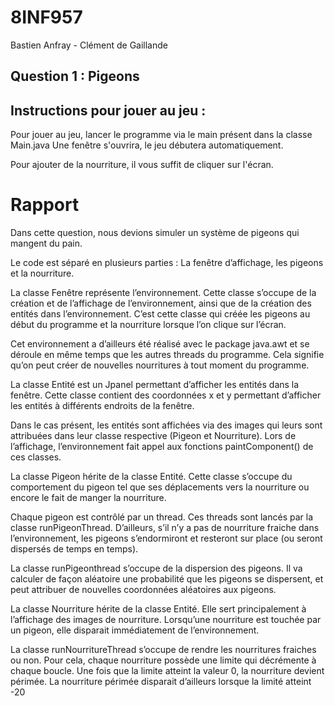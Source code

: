 # 8INF957
Bastien Anfray - Clément de Gaillande

## Question 1 : Pigeons

## Instructions pour jouer au jeu :

Pour jouer au jeu, lancer le programme via le main présent dans la classe Main.java
Une fenêtre s'ouvrira, le jeu débutera automatiquement.

Pour ajouter de la nourriture, il vous suffit de cliquer sur l'écran.

# Rapport

Dans cette question, nous devions simuler un système de pigeons qui mangent du pain.


Le code est séparé en plusieurs parties : La fenêtre d’affichage, les pigeons et la nourriture.


La classe Fenêtre représente l’environnement. Cette classe s’occupe de la création et de 
l’affichage de l’environnement, ainsi que de la création des entités dans l’environnement. 
C’est cette classe qui créée les pigeons au début du programme et la nourriture lorsque l’on 
clique sur l’écran.

Cet environnement a d’ailleurs été réalisé avec le package java.awt et se déroule en même 
temps que les autres threads du programme. Cela signifie qu’on peut créer de nouvelles 
nourritures à tout moment du programme.


La classe Entité est un Jpanel permettant d’afficher les entités dans la fenêtre. Cette classe 
contient des coordonnées x et y permettant d’afficher les entités à différents endroits de la 
fenêtre.

Dans le cas présent, les entités sont affichées via des images qui leurs sont attribuées dans 
leur classe respective (Pigeon et Nourriture). Lors de l’affichage, l’environnement fait appel 
aux fonctions paintComponent() de ces classes.


La classe Pigeon hérite de la classe Entité. Cette classe s’occupe du comportement du pigeon 
tel que ses déplacements vers la nourriture ou encore le fait de manger la nourriture.

Chaque pigeon est contrôlé par un thread. Ces threads sont lancés par la classe
runPigeonThread. D’ailleurs, s’il n’y a pas de nourriture fraiche dans l’environnement, les 
pigeons s’endormiront et resteront sur place (ou seront dispersés de temps en temps).


La classe runPigeonthread s’occupe de la dispersion des pigeons. Il va calculer de façon 
aléatoire une probabilité que les pigeons se dispersent, et peut attribuer de nouvelles 
coordonnées aléatoires aux pigeons.


La classe Nourriture hérite de la classe Entité. Elle sert principalement à l’affichage des 
images de nourriture. Lorsqu’une nourriture est touchée par un pigeon, elle disparait 
immédiatement de l’environnement.


La classe runNourritureThread s’occupe de rendre les nourritures fraiches ou non. Pour cela, 
chaque nourriture possède une limite qui décrémente à chaque boucle. Une fois que la 
limite atteint la valeur 0, la nourriture devient périmée. La nourriture périmée disparait 
d’ailleurs lorsque la limité atteint -20
